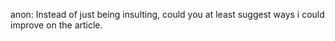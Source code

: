 anon: Instead of just being insulting, could you at least suggest ways i could improve on the article.